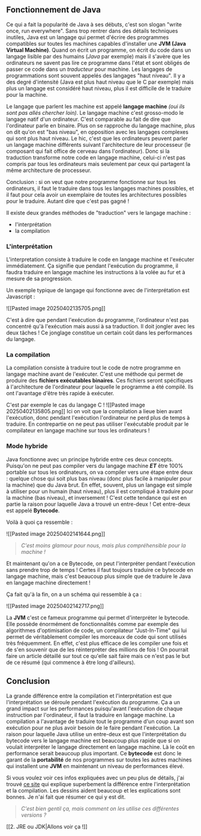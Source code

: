 ## Fonctionnement de Java

Ce qui a fait la popularité de Java à ses débuts, c'est son slogan "write once, run everywhere".
Sans trop rentrer dans des détails techniques inutiles, Java est un langage qui permet d'écrire des programmes compatibles sur toutes les machines capables d'installer une **JVM (Java Virtual Machine)**.
Quand on écrit un programme, on écrit du code dans un langage lisible par des humains (*Java* par exemple) mais il s'avère que les ordinateurs ne savent pas lire ce programme dans l'état et sont obligés de passer ce code dans un *traducteur* pour machine.
Les langages de programmations sont souvent appelés des langages "haut niveau". Il y a des degré d'intensité (Java est plus haut niveau que le C par exemple) mais plus un langage est considéré haut niveau, plus il est difficile de le traduire pour la machine.

Le langage que parlent les machine est appelé **langage machine** *(oui ils sont pas allés chercher loin)*. Le langage machine c'est grosso-modo le langage natif d'un ordinateur. C'est comparable au fait de dire que l'ordinateur parle en binaire. Plus on se rapproche du langage machine, plus on dit qu'on est "bas niveau", en opposition avec les langages complexes qui sont plus haut niveau.
Le hic, c'est que les ordinateurs peuvent parler un langage machine différents suivant l'architecture de leur processeur (le composant qui fait office de cerveau dans l'ordinateur).
Donc si la traduction transforme notre code en langage machine, celui-ci n'est pas compris par tous les ordinateurs mais seulement par ceux qui partagent la même architecture de processeur.

Conclusion : si on veut que notre programme fonctionne sur tous les ordinateurs, il faut le traduire dans tous les langages machines possibles, et il faut pour cela avoir un exemplaire de toutes les architectures possibles pour le traduire. Autant dire que c'est pas gagné !

Il existe deux grandes méthodes de "traduction" vers le langage machine :
- l'interprétation
- la compilation

### L'interprétation

L'interpretation consiste à traduire le code en langage machine et l'exécuter immédiatement. Ça signifie que pendant l'exécution du programme, il faudra traduire en langage machine les instructions à la volée au fur et à mesure de sa progression.

Un exemple typique de langage qui fonctionne avec de l'interprétation est Javascript :

![[Pasted image 20250402135705.png]]

C'est à dire que pendant l'exécution du programme, l'ordinateur n'est pas concentré qu'à l'exécution mais aussi à sa traduction. Il doit jongler avec les deux tâches ! Ce jonglage constitue un certain coût dans les performances du langage.

### La compilation

La compilation consiste à traduire tout le code de notre programme en langage machine avant de l'exécuter. C'est une méthode qui permet de produire des **fichiers exécutables binaires**. Ces fichiers seront spécifiques à l'architecture de l'ordinateur pour laquelle le programme a été compilé. Ils ont l'avantage d'être très rapide à exécuter. 

C'est par exemple le cas du langage C !
![[Pasted image 20250402135805.png]]
Ici on voit que la compilation a lieue bien avant l'exécution, donc pendant l'exécution l'ordinateur ne perd plus de temps à traduire. En contrepartie on ne peut pas utiliser l'exécutable produit par le compilateur en langage machine sur tous les ordinateurs !

### Mode hybride

Java fonctionne avec un principe hybride entre ces deux concepts.
Puisqu'on ne peut pas compiler vers du langage machine ***ET*** être 100% portable sur tous les ordinateurs, on va compiler vers une étape entre deux : quelque chose qui soit plus bas niveau (donc plus facile à manipuler pour la machine) que du Java brut. En effet, souvent, plus un langage est simple à utiliser pour un humain (haut niveau), plus il est compliqué à traduire pour la machine (bas niveau), et inversement ! C'est cette tendance qui est en partie la raison pour laquelle Java a trouvé un entre-deux ! Cet entre-deux est appelé **Bytecode**. 

Voilà à quoi ça ressemble :

![[Pasted image 20250402141644.png]]
>*C'est moins glamour pour nous, mais plus compréhensible pour la machine !*

Et maintenant qu'on a ce Bytecode, on peut l'interpréter pendant l'exécution sans prendre trop de temps ! Certes il faut toujours traduire ce bytecode en langage machine, mais c'est beaucoup plus simple que de traduire le Java en langage machine directement !

Ça fait qu'à la fin, on a un schéma qui ressemble à ça :

![[Pasted image 20250402142717.png]]

La **JVM** c'est ce fameux programme qui permet d'interpréter le bytecode. Elle possède énormément de fonctionnalités comme par exemple des algorithmes d'optimisation de code, un compilateur "Just-In-Time" qui lui permet de véritablement compiler les morceaux de code qui sont utilisés très fréquemment. En effet, c'est plus efficace de les compiler une fois et de s'en souvenir que de les réinterpréter des millions de fois ! On pourrait faire un article détaillé sur tout ce qu'elle sait faire mais ce n'est pas le but de ce résumé (qui commence à être long d'ailleurs).

## Conclusion

La grande différence entre la compilation et l'interprétation est que l'interprétation se déroule pendant l'exécution du programme. Ça a un grand impact sur les performances puisqu'avant l'exécution de chaque instruction par l'ordinateur, il faut la traduire en langage machine. La compilation a l'avantage de traduire tout le programme d'un coup avant son exécution pour ne plus avoir besoin de le faire pendant l'exécution. 
La raison pour laquelle Java utilise un entre-deux est que l'interprétation du bytecode vers le langage machine est beaucoup plus rapide que si on voulait interpréter le langage directement en langage machine. Là le coût en performance serait beaucoup plus important.
Ce **bytecode** est donc le garant de la **portabilité** de nos programmes sur toutes les autres machines qui installent une **JVM** en maintenant un niveau de performances élevé.



Si vous voulez voir ces infos expliquées avec un peu plus de détails, j'ai trouvé [ce site](https://medium.com/basecs/a-deeper-inspection-into-compilation-and-interpretation-d98952ebc842) qui explique superbement la différence entre l'interprétation et la compilation. Les dessins aident beaucoup et les explications sont bonnes. Je n'ai fait que résumer ce qui y est dit.



> *C'est bien gentil ça, mais comment on les utilise ces différentes versions ?*

[[2. JRE ou JDK|Allons voir ça !]]
